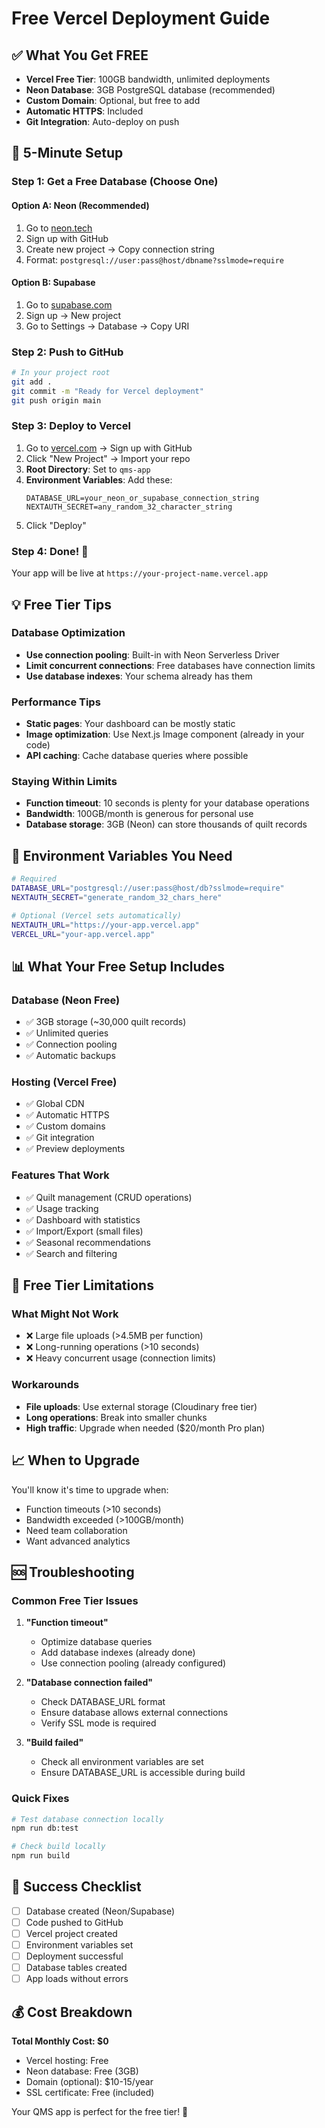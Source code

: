 # Free Vercel Deployment Guide

## ✅ What You Get FREE

- **Vercel Free Tier**: 100GB bandwidth, unlimited deployments
- **Neon Database**: 3GB PostgreSQL database (recommended)
- **Custom Domain**: Optional, but free to add
- **Automatic HTTPS**: Included
- **Git Integration**: Auto-deploy on push

## 🚀 5-Minute Setup

### Step 1: Get a Free Database (Choose One)

#### Option A: Neon (Recommended)
1. Go to [neon.tech](https://neon.tech)
2. Sign up with GitHub
3. Create new project → Copy connection string
4. Format: `postgresql://user:pass@host/dbname?sslmode=require`

#### Option B: Supabase
1. Go to [supabase.com](https://supabase.com)
2. Sign up → New project
3. Go to Settings → Database → Copy URI

### Step 2: Push to GitHub
```bash
# In your project root
git add .
git commit -m "Ready for Vercel deployment"
git push origin main
```

### Step 3: Deploy to Vercel
1. Go to [vercel.com](https://vercel.com) → Sign up with GitHub
2. Click "New Project" → Import your repo
3. **Root Directory**: Set to `qms-app`
4. **Environment Variables**: Add these:
   ```
   DATABASE_URL=your_neon_or_supabase_connection_string
   NEXTAUTH_SECRET=any_random_32_character_string
   ```
5. Click "Deploy"

### Step 4: Done! 🎉
Your app will be live at `https://your-project-name.vercel.app`

## 💡 Free Tier Tips

### Database Optimization
- **Use connection pooling**: Built-in with Neon Serverless Driver
- **Limit concurrent connections**: Free databases have connection limits
- **Use database indexes**: Your schema already has them

### Performance Tips
- **Static pages**: Your dashboard can be mostly static
- **Image optimization**: Use Next.js Image component (already in your code)
- **API caching**: Cache database queries where possible

### Staying Within Limits
- **Function timeout**: 10 seconds is plenty for your database operations
- **Bandwidth**: 100GB/month is generous for personal use
- **Database storage**: 3GB (Neon) can store thousands of quilt records

## 🔧 Environment Variables You Need

```bash
# Required
DATABASE_URL="postgresql://user:pass@host/db?sslmode=require"
NEXTAUTH_SECRET="generate_random_32_chars_here"

# Optional (Vercel sets automatically)
NEXTAUTH_URL="https://your-app.vercel.app"
VERCEL_URL="your-app.vercel.app"
```

## 📊 What Your Free Setup Includes

### Database (Neon Free)
- ✅ 3GB storage (~30,000 quilt records)
- ✅ Unlimited queries
- ✅ Connection pooling
- ✅ Automatic backups

### Hosting (Vercel Free)
- ✅ Global CDN
- ✅ Automatic HTTPS
- ✅ Custom domains
- ✅ Git integration
- ✅ Preview deployments

### Features That Work
- ✅ Quilt management (CRUD operations)
- ✅ Usage tracking
- ✅ Dashboard with statistics
- ✅ Import/Export (small files)
- ✅ Seasonal recommendations
- ✅ Search and filtering

## 🚨 Free Tier Limitations

### What Might Not Work
- ❌ Large file uploads (>4.5MB per function)
- ❌ Long-running operations (>10 seconds)
- ❌ Heavy concurrent usage (connection limits)

### Workarounds
- **File uploads**: Use external storage (Cloudinary free tier)
- **Long operations**: Break into smaller chunks
- **High traffic**: Upgrade when needed ($20/month Pro plan)

## 📈 When to Upgrade

You'll know it's time to upgrade when:
- Function timeouts (>10 seconds)
- Bandwidth exceeded (>100GB/month)
- Need team collaboration
- Want advanced analytics

## 🆘 Troubleshooting

### Common Free Tier Issues

1. **"Function timeout"**
   - Optimize database queries
   - Add database indexes (already done)
   - Use connection pooling (already configured)

2. **"Database connection failed"**
   - Check DATABASE_URL format
   - Ensure database allows external connections
   - Verify SSL mode is required

3. **"Build failed"**
   - Check all environment variables are set
   - Ensure DATABASE_URL is accessible during build

### Quick Fixes
```bash
# Test database connection locally
npm run db:test

# Check build locally
npm run build
```

## 🎯 Success Checklist

- [ ] Database created (Neon/Supabase)
- [ ] Code pushed to GitHub
- [ ] Vercel project created
- [ ] Environment variables set
- [ ] Deployment successful
- [ ] Database tables created
- [ ] App loads without errors

## 💰 Cost Breakdown

**Total Monthly Cost: $0**
- Vercel hosting: Free
- Neon database: Free (3GB)
- Domain (optional): $10-15/year
- SSL certificate: Free (included)

Your QMS app is perfect for the free tier! 🎉